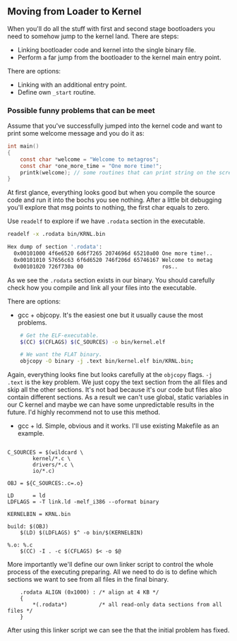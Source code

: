 ## Moving from Loader to Kernel

When you'll do all the stuff with first and second stage bootloaders you need to
somehow jump to the kernel land. There are steps:

* Linking bootloader code and kernel into the single binary file.
* Perform a far jump from the bootloader to the kernel main entry point.

There are options:
* Linking with an additional entry point.
* Define own `_start` routine.

### Possible funny problems that can be meet

Assume that you've successfully jumped into the kernel code and want to print
some welcome message and you do it as:

```c
int main()
{
    const char *welcome = "Welcome to metagros";
    const char *one_more_time = "One more time!";
    printk(welcome); // some routines that can print string on the screen.
}
```

At first glance, everything looks good but when you compile the source code and
run it into the bochs you see nothing. After a little bit debugging you'll
explore that msg points to nothing, the first char equals to zero.

Use `readelf` to explore if we have `.rodata` section in the executable.


```sh
readelf -x .rodata bin/KRNL.bin

Hex dump of section '.rodata':
  0x00101000 4f6e6520 6d6f7265 2074696d 65210a00 One more time!..
  0x00101010 57656c63 6f6d6520 746f206d 65746167 Welcome to metag
  0x00101020 726f730a 00                         ros..
```

As we see the `.rodata` section exists in our binary. You should carefully check
how you compile and link all your files into the executable.

There are options:

* gcc + objcopy. It's the easiest one but it usually cause the most problems.

```sh
    # Get the ELF-executable.
    $(CC) $(CFLAGS) $(C_SOURCES) -o bin/kernel.elf

    # We want the FLAT binary.
    objcopy -O binary -j .text bin/kernel.elf bin/KRNL.bin;
```

Again, everything looks fine but looks carefully at the `objcopy` flags.
`-j .text` is the key problem. We just copy the text section from the all files
and skip all the other sections. It's not bad because it's our code but files
also contain different sections. As a result we can't use global, static
variables in our C kernel and maybe we can have some unpredictable results in
the future. I'd highly recommend not to use this method.

* gcc + ld. Simple, obvious and it works. I'll use existing Makefile as an
  example.

```make

C_SOURCES = $(wildcard \
		kernel/*.c \
		drivers/*.c \
		io/*.c)

OBJ = ${C_SOURCES:.c=.o}

LD      = ld
LDFLAGS = -T link.ld -melf_i386 --oformat binary

KERNELBIN = KRNL.bin

build: $(OBJ)
	$(LD) $(LDFLAGS) $^ -o bin/$(KERNELBIN)

%.o: %.c
	$(CC) -I . -c $(CFLAGS) $< -o $@
```

More importantly we'll define our own linker script to control the whole process
of the executing preparing. All we need to do is to define which sections we
want to see from all files in the final binary.


```ld
    .rodata ALIGN (0x1000) : /* align at 4 KB */
    {
        *(.rodata*)          /* all read-only data sections from all files */
    }

```

After using this linker script we can see the that the initial problem has
fixed.
